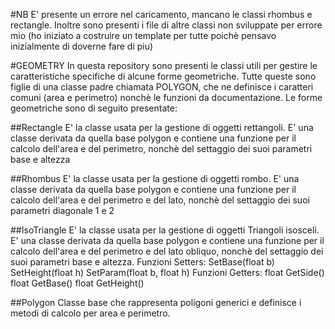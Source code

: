 #NB
E' presente un errore nel caricamento, mancano le classi rhombus e rectangle. Inoltre sono presenti i file di altre classi non sviluppate per errore mio 
(ho iniziato a costruire un template per tutte poichè pensavo inizialmente di doverne fare di piu)

#GEOMETRY
In questa repository sono presenti le classi utili per gestire le caratteristiche specifiche di alcune forme geometriche.
Tutte queste sono figlie di una classe padre chiamata POLYGON, che ne definisce i caratteri comuni (area e perimetro) 
nonchè le funzioni da documentazione.
Le forme geometriche sono di seguito presentate:

##Rectangle
E' la classe usata per la gestione di oggetti rettangoli. E' una classe derivata da quella base polygon e contiene 
una funzione per il calcolo dell'area e del perimetro, nonchè del settaggio dei suoi parametri base e altezza

##Rhombus
E' la classe usata per la gestione di oggetti rombo. E' una classe derivata da quella base polygon e contiene 
una funzione per il calcolo dell'area e del perimetro e del lato, nonchè del settaggio dei suoi parametri diagonale 1 e 2

##IsoTriangle
E' la classe usata per la gestione di oggetti Triangoli isosceli. E' una classe derivata da quella base polygon e contiene 
una funzione per il calcolo dell'area e del perimetro e del lato obliquo, nonchè del settaggio dei suoi parametri base e altezza.
Funzioni Setters: SetBase(float b)
	          SetHeight(float h)
                  SetParam(float b, float h)
Funzioni Getters: float GetSide() 
                  float GetBase()
	          float GetHeight()
		  
		  
##Polygon
Classe base che rappresenta poligoni generici e 
definisce i metodi di calcolo per area e perimetro.
